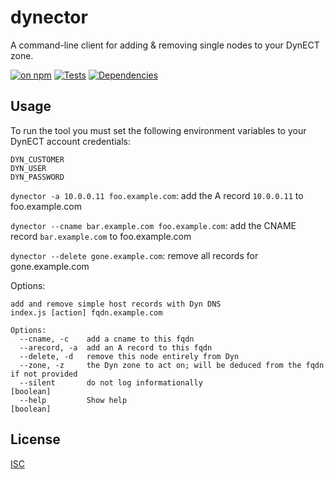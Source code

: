 # dynector

A command-line client for adding & removing single nodes to your DynECT zone.

[![on npm](http://img.shields.io/npm/v/dynector.svg?style=flat)](https://www.npmjs.org/package/dynector)  [![Tests](http://img.shields.io/travis/npm/dynector.svg?style=flat)](http://travis-ci.org/npm/dynector)  [![Dependencies](http://img.shields.io/david/npm/dynector.svg?style=flat)](https://david-dm.org/npm/dynector)

## Usage

To run the tool you must set the following environment variables to your DynECT account credentials:

```
DYN_CUSTOMER
DYN_USER
DYN_PASSWORD
```

`dynector -a 10.0.0.11 foo.example.com`: add the A record `10.0.0.11` to foo.example.com

`dynector --cname bar.example.com foo.example.com`: add the CNAME record `bar.example.com` to foo.example.com

`dynector --delete gone.example.com`: remove all records for gone.example.com

Options:

```
add and remove simple host records with Dyn DNS
index.js [action] fqdn.example.com

Options:
  --cname, -c    add a cname to this fqdn
  --arecord, -a  add an A record to this fqdn
  --delete, -d   remove this node entirely from Dyn
  --zone, -z     the Dyn zone to act on; will be deduced from the fqdn if not provided
  --silent       do not log informationally                            [boolean]
  --help         Show help                                             [boolean]
```

## License

[ISC](http://opensource.org/licenses/ISC)
